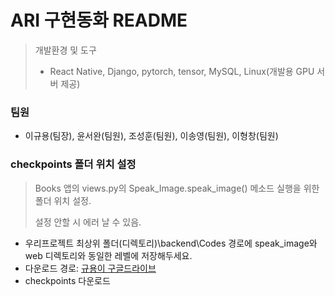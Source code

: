 # ARI 구현동화 README

> 개발환경 및 도구
>
> - React Native, Django, pytorch, tensor, MySQL, Linux(개발용 GPU 서버 제공)

### 팀원

- 이규용(팀장), 윤서완(팀원), 조성훈(팀원), 이송영(팀원), 이형창(팀원)



### checkpoints 폴더 위치 설정

> Books 앱의 views.py의 Speak_Image.speak_image() 메소드 실행을 위한 폴더 위치 설정.
>
> 설정 안할 시 에러 날 수 있음.

- 우리프로젝트 최상위 폴더(디렉토리)\backend\Codes 경로에 speak_image와 web 디렉토리와 동일한 레벨에 저장해두세요.
- 다운로드 경로: [규용이 구글드라이브](https://drive.google.com/drive/folders/1_X6ySvYQPWw9MSHc9xnqGRsA2F38D9NP)
- checkpoints 다운로드



